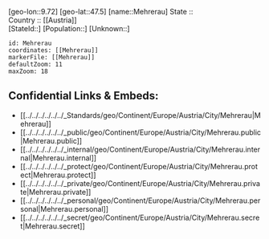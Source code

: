 ﻿---
location: [47.5,9.72] 
mapzoom: [7,12] 
mapmarker: city 
type: City
tags:
- geo/City


SpocWebEntityId: 32381
isDeleted: false
confidential: public

---
[geo-lon::9.72] 
[geo-lat::47.5] 
[name::Mehrerau] 
State ::  
Country :: [[Austria]]  
[StateId::] 
[Population::] 
[Unknown::] 


```leaflet
id: Mehrerau
coordinates: [[Mehrerau]] 
markerFile: [[Mehrerau]] 
defaultZoom: 11 
maxZoom: 18
```


## Confidential Links & Embeds: 
- [[../../../../../../_Standards/geo/Continent/Europe/Austria/City/Mehrerau|Mehrerau]] 
- [[../../../../../../_public/geo/Continent/Europe/Austria/City/Mehrerau.public|Mehrerau.public]] 
- [[../../../../../../_internal/geo/Continent/Europe/Austria/City/Mehrerau.internal|Mehrerau.internal]] 
- [[../../../../../../_protect/geo/Continent/Europe/Austria/City/Mehrerau.protect|Mehrerau.protect]] 
- [[../../../../../../_private/geo/Continent/Europe/Austria/City/Mehrerau.private|Mehrerau.private]] 
- [[../../../../../../_personal/geo/Continent/Europe/Austria/City/Mehrerau.personal|Mehrerau.personal]] 
- [[../../../../../../_secret/geo/Continent/Europe/Austria/City/Mehrerau.secret|Mehrerau.secret]] 

